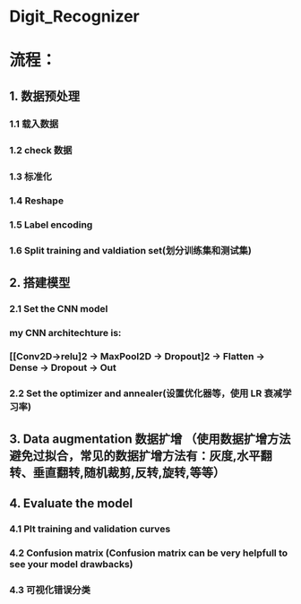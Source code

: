 # Digit_Recognizer
# 流程：
## 1. 数据预处理
### 1.1 载入数据
### 1.2 check 数据
### 1.3 标准化
### 1.4 Reshape
### 1.5 Label encoding
### 1.6 Split training and valdiation set(划分训练集和测试集)
## 2. 搭建模型
### 2.1 Set the CNN model
### my CNN architechture is:
### [[Conv2D->relu]2 -> MaxPool2D -> Dropout]2 -> Flatten -> Dense -> Dropout -> Out
### 2.2 Set the optimizer and annealer(设置优化器等，使用 LR 衰减学习率)
## 3. Data augmentation 数据扩增 （使用数据扩增方法避免过拟合，常见的数据扩增方法有：灰度,水平翻转、垂直翻转,随机裁剪,反转,旋转,等等）
## 4. Evaluate the model
### 4.1 Plt training and validation curves
### 4.2 Confusion matrix (Confusion matrix can be very helpfull to see your model drawbacks)
### 4.3 可视化错误分类
